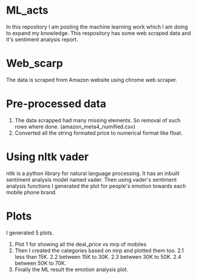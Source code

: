 # ML_acts
In this repository I am posting the machine learning work which I am doing to expand my knowledge.
This respository has some web scraped data and it's sentiment analysis report.
# Web_scarp
The data is scraped from Amazon website using chrome web scraper. 
# Pre-processed data
1. The data scrapped had many missing elements. So removal of such rows where done. (amazon_meta4_numified.csv)
2. Converted all the string formated price to numerical format like float.
# Using nltk vader
nltk is a python library for natural language processing. It has an inbuilt sentiment analysis model named vader.
Then using vader's sentiment analysis functions I generated the plot for people's emotion towards each mobile phone brand.
# Plots
I generated 5 plots.
1. Plot 1 for showing all the deal_price vs mrp of mobiles
2. Then I created the categories based on mrp and plotted them too.
2.1 less than 15K.
2.2 between 15K to 30K.
2.3 between 30K to 50K.
2.4 between 50K to 70K.
3. Finally the ML result the emotion analysis plot.
